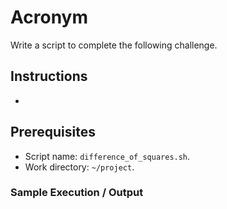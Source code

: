 # Acronym

Write a script to complete the following challenge.

## Instructions

- 

## Prerequisites

- Script name: `difference_of_squares.sh`.
- Work directory: `~/project`.

### Sample Execution / Output
